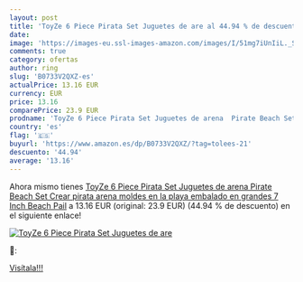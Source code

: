 ```yaml
---
layout: post
title: 'ToyZe 6 Piece Pirata Set Juguetes de are al 44.94 % de descuento'
date: 
image: 'https://images-eu.ssl-images-amazon.com/images/I/51mg7iUnIiL._SL200_.jpg'
comments: true
category: ofertas
author: ring
slug: 'B0733V2QXZ-es'
actualPrice: 13.16 EUR
currency: EUR
price: 13.16
comparePrice: 23.9 EUR
prodname: 'ToyZe 6 Piece Pirata Set Juguetes de arena  Pirate Beach Set  Crear pirata arena moldes en la playa embalado en grandes 7 Inch Beach Pail'
country: 'es'
flag: '🇪🇸'
buyurl: 'https://www.amazon.es/dp/B0733V2QXZ/?tag=tolees-21'
descuento: '44.94'
average: '13.16'
---
```


Ahora mismo tienes [ToyZe 6 Piece Pirata Set Juguetes de arena  Pirate Beach Set  Crear pirata arena moldes en la playa embalado en grandes 7 Inch Beach Pail](https://www.amazon.es/dp/B0733V2QXZ/?tag=tolees-21) a 13.16 EUR (original: 23.9 EUR) (44.94 %  de descuento) en el siguiente enlace!

[![ToyZe 6 Piece Pirata Set Juguetes de are](https://images-eu.ssl-images-amazon.com/images/I/51mg7iUnIiL._SL200_.jpg)](https://www.amazon.es/dp/B0733V2QXZ/?tag=tolees-21)

🔎:


[Visítala!!!](https://www.amazon.es/dp/B0733V2QXZ/?tag=tolees-21)
